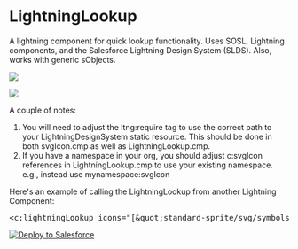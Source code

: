 # LightningLookup
A lightning component for quick lookup functionality.  Uses SOSL, Lightning components, and the Salesforce Lightning Design System (SLDS).  Also, works with generic sObjects.

<p><a href="http://dancinllama.github.com/lightninglookup/lookup1.gif"><img src="http://dancinllama.github.com/lightninglookup/lookup1.gif" /></a></p>

<p><a href="http://dancinllama.github.com/lightninglookup/lookup2.gif"><img src="http://dancinllama.github.com/lightninglookup/lookup2.gif" /></a></p>

<p>A couple of notes:
<ol>
<li>
You will need to adjust the ltng:require tag to use the correct path to your LightningDesignSystem static resource.  This should be done in both svgIcon.cmp as well as LightningLookup.cmp.
</li>
<li>
If you have a namespace in your org, you should adjust c:svgIcon references in LightningLookup.cmp to use your existing namespace.  e.g., instead use mynamespace:svgIcon
</li>
</ol>
<p>Here's an example of calling the LightningLookup from another Lightning Component:

<pre>&lt;c:lightningLookup icons="[&amp;quot;standard-sprite/svg/symbols.svg#product&amp;quot;]" sobjectsToSearch="[&amp;quot;Product2&amp;quot;]" recordLimit="5" title="Products" /&gt;</pre>
</p>
<p>
<a href="https://githubsfdeploy.herokuapp.com?owner=dancinllama&amp;repo=LightningLookup">
  <img alt="Deploy to Salesforce" src="https://raw.githubusercontent.com/afawcett/githubsfdeploy/master/src/main/webapp/resources/img/deploy.png" style="max-width:100%;">
</a>
</p>
